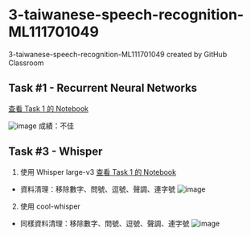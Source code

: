 # 3-taiwanese-speech-recognition-ML111701049
3-taiwanese-speech-recognition-ML111701049 created by GitHub Classroom


## Task #1 - Recurrent Neural Networks
[查看 Task 1 的 Notebook](https://github.com/Machine-Learning-NYCU/3-taiwanese-speech-recognition-ML111701049/blob/main/(V6)Task_1_Recurrent_Neural_Networks.ipynb)

![image](https://github.com/user-attachments/assets/f38dfa84-1477-46e5-a7f3-db6827adf5e6)
成績：不佳

## Task #3 - Whisper
1. 使用 Whisper large-v3
[查看 Task 1 的 Notebook](https://github.com/Machine-Learning-NYCU/3-taiwanese-speech-recognition-ML111701049/blob/main/cool_whisper_%E9%96%A9%E5%8D%97%E8%AA%9E.ipynb)

* 資料清理：移除數字、問號、逗號、聲調、連字號 
![image](https://github.com/user-attachments/assets/168e0275-3e34-4582-aba7-3bbe85a7f546)

2. 使用 cool-whisper
* 同樣資料清理：移除數字、問號、逗號、聲調、連字號 
![image](https://github.com/user-attachments/assets/d142ea13-0892-41a9-a260-807196c08589)
